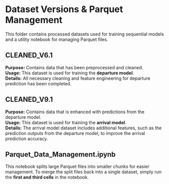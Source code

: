 # Dataset Versions & Parquet Management

This folder contains processed datasets used for training sequential models and a utility notebook for managing Parquet files.

## CLEANED_V6.1
**Purpose:** Contains data that has been preprocessed and cleaned.  
**Usage:** This dataset is used for training the **departure model**.  
**Details:** All necessary cleaning and feature engineering for departure prediction has been completed.

## CLEANED_V9.1
**Purpose:** Contains data that is enhanced with predictions from the departure model.  
**Usage:** This dataset is used for training the **arrival model**.  
**Details:** The arrival model dataset includes additional features, such as the prediction outputs from the departure model, to improve the arrival prediction accuracy.

## Parquet_Data_Management.ipynb
This notebook splits large Parquet files into smaller chunks for easier management. To merge the split files back into a single dataset, simply run the **first and third cells** in the notebook.
